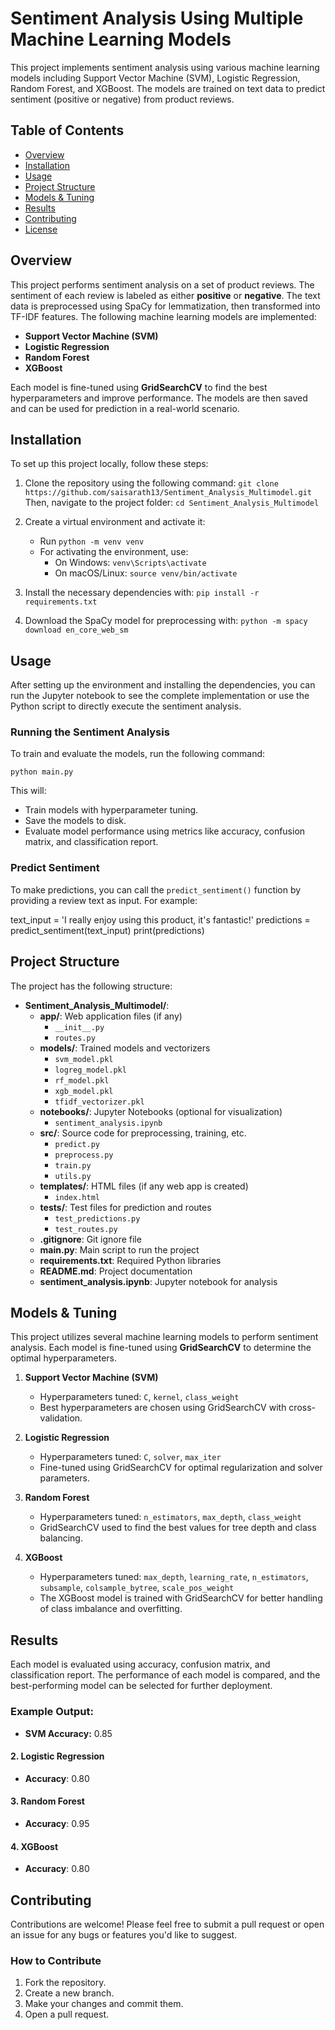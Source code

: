 # Sentiment Analysis Using Multiple Machine Learning Models

This project implements sentiment analysis using various machine learning models including Support Vector Machine (SVM), Logistic Regression, Random Forest, and XGBoost. The models are trained on text data to predict sentiment (positive or negative) from product reviews.

## Table of Contents
- [Overview](#overview)
- [Installation](#installation)
- [Usage](#usage)
- [Project Structure](#project-structure)
- [Models & Tuning](#models--tuning)
- [Results](#results)
- [Contributing](#contributing)
- [License](#license)

## Overview

This project performs sentiment analysis on a set of product reviews. The sentiment of each review is labeled as either **positive** or **negative**. The text data is preprocessed using SpaCy for lemmatization, then transformed into TF-IDF features. The following machine learning models are implemented:

- **Support Vector Machine (SVM)**
- **Logistic Regression**
- **Random Forest**
- **XGBoost**

Each model is fine-tuned using **GridSearchCV** to find the best hyperparameters and improve performance. The models are then saved and can be used for prediction in a real-world scenario.

## Installation

To set up this project locally, follow these steps:

1. Clone the repository using the following command:
   `git clone https://github.com/saisarath13/Sentiment_Analysis_Multimodel.git`
   Then, navigate to the project folder:
   `cd Sentiment_Analysis_Multimodel`

2. Create a virtual environment and activate it:
   - Run `python -m venv venv`
   - For activating the environment, use:
     - On Windows: `venv\Scripts\activate`
     - On macOS/Linux: `source venv/bin/activate`

3. Install the necessary dependencies with:
   `pip install -r requirements.txt`

4. Download the SpaCy model for preprocessing with:
   `python -m spacy download en_core_web_sm`

## Usage

After setting up the environment and installing the dependencies, you can run the Jupyter notebook to see the complete implementation or use the Python script to directly execute the sentiment analysis.

### Running the Sentiment Analysis

To train and evaluate the models, run the following command:

`python main.py`

This will:
- Train models with hyperparameter tuning.
- Save the models to disk.
- Evaluate model performance using metrics like accuracy, confusion matrix, and classification report.

### Predict Sentiment

To make predictions, you can call the `predict_sentiment()` function by providing a review text as input. For example:

text_input = 'I really enjoy using this product, it's fantastic!' predictions = predict_sentiment(text_input) print(predictions)


## Project Structure

The project has the following structure:

- **Sentiment_Analysis_Multimodel/**:
  - **app/**: Web application files (if any)
    - `__init__.py`
    - `routes.py`
  - **models/**: Trained models and vectorizers
    - `svm_model.pkl`
    - `logreg_model.pkl`
    - `rf_model.pkl`
    - `xgb_model.pkl`
    - `tfidf_vectorizer.pkl`
  - **notebooks/**: Jupyter Notebooks (optional for visualization)
    - `sentiment_analysis.ipynb`
  - **src/**: Source code for preprocessing, training, etc.
    - `predict.py`
    - `preprocess.py`
    - `train.py`
    - `utils.py`
  - **templates/**: HTML files (if any web app is created)
    - `index.html`
  - **tests/**: Test files for prediction and routes
    - `test_predictions.py`
    - `test_routes.py`
  - **.gitignore**: Git ignore file
  - **main.py**: Main script to run the project
  - **requirements.txt**: Required Python libraries
  - **README.md**: Project documentation
  - **sentiment_analysis.ipynb**: Jupyter notebook for analysis

## Models & Tuning

This project utilizes several machine learning models to perform sentiment analysis. Each model is fine-tuned using **GridSearchCV** to determine the optimal hyperparameters.

1. **Support Vector Machine (SVM)**
   - Hyperparameters tuned: `C`, `kernel`, `class_weight`
   - Best hyperparameters are chosen using GridSearchCV with cross-validation.

2. **Logistic Regression**
   - Hyperparameters tuned: `C`, `solver`, `max_iter`
   - Fine-tuned using GridSearchCV for optimal regularization and solver parameters.

3. **Random Forest**
   - Hyperparameters tuned: `n_estimators`, `max_depth`, `class_weight`
   - GridSearchCV used to find the best values for tree depth and class balancing.

4. **XGBoost**
   - Hyperparameters tuned: `max_depth`, `learning_rate`, `n_estimators`, `subsample`, `colsample_bytree`, `scale_pos_weight`
   - The XGBoost model is trained with GridSearchCV for better handling of class imbalance and overfitting.

## Results

Each model is evaluated using accuracy, confusion matrix, and classification report. The performance of each model is compared, and the best-performing model can be selected for further deployment.

### Example Output:
- **SVM Accuracy:** 0.85

#### **2. Logistic Regression**
- **Accuracy**: 0.80

#### **3. Random Forest**
- **Accuracy**: 0.95

#### **4. XGBoost**
- **Accuracy**: 0.80

## Contributing

Contributions are welcome! Please feel free to submit a pull request or open an issue for any bugs or features you'd like to suggest.

### How to Contribute
1. Fork the repository.
2. Create a new branch.
3. Make your changes and commit them.
4. Open a pull request.




